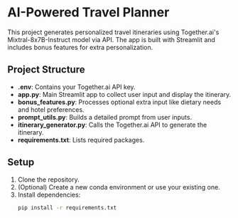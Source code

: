 # AI-Powered Travel Planner

This project generates personalized travel itineraries using Together.ai's Mixtral-8x7B-Instruct model via API. The app is built with Streamlit and includes bonus features for extra personalization.

## Project Structure

- **.env**: Contains your Together.ai API key.
- **app.py**: Main Streamlit app to collect user input and display the itinerary.
- **bonus_features.py**: Processes optional extra input like dietary needs and hotel preferences.
- **prompt_utils.py**: Builds a detailed prompt from user inputs.
- **itinerary_generator.py**: Calls the Together.ai API to generate the itinerary.
- **requirements.txt**: Lists required packages.

## Setup

1. Clone the repository.
2. (Optional) Create a new conda environment or use your existing one.
3. Install dependencies:
   ```bash
   pip install -r requirements.txt
